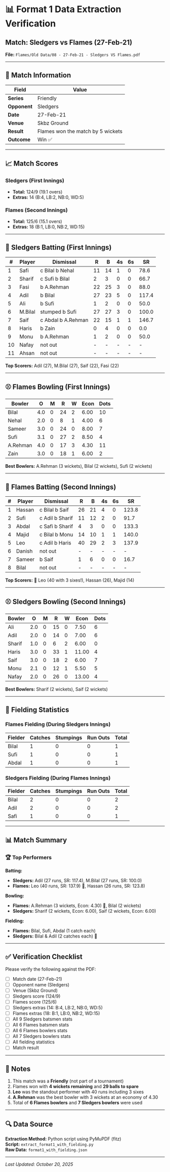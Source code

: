 # 📊 Format 1 Data Extraction Verification

## Match: Sledgers vs Flames (27-Feb-21)

**File:** `Flames/Old Data/08 - 27-Feb-21 - Sledgers VS Flames.pdf`

---

## 🏏 Match Information

| Field | Value |
|-------|-------|
| **Series** | Friendly |
| **Opponent** | Sledgers |
| **Date** | 27-Feb-21 |
| **Venue** | Skbz Ground |
| **Result** | Flames won the match by 5 wickets |
| **Outcome** | Win ✅ |

---

## 📈 Match Scores

### Sledgers (First Innings)
- **Total:** 124/9 (19.1 overs)
- **Extras:** 14 (B:4, LB:2, NB:0, WD:5)

### Flames (Second Innings)
- **Total:** 125/6 (15.1 overs)
- **Extras:** 18 (B:1, LB:0, NB:2, WD:15)

---

## 🏏 Sledgers Batting (First Innings)

| # | Player | Dismissal | R | B | 4s | 6s | SR |
|---|--------|-----------|---|---|----|----|----|
| 1 | Safi | c Bilal b Nehal | 11 | 14 | 1 | 0 | 78.6 |
| 2 | Sharif | c Sufi b Bilal | 2 | 3 | 0 | 0 | 66.7 |
| 3 | Fasi | b A.Rehman | 22 | 25 | 3 | 0 | 88.0 |
| 4 | Adil | b Bilal | 27 | 23 | 5 | 0 | 117.4 |
| 5 | Ali | b Sufi | 1 | 2 | 0 | 0 | 50.0 |
| 6 | M.Bilal | stumped b Sufi | 27 | 27 | 3 | 0 | 100.0 |
| 7 | Saif | c Abdal b A.Rehman | 22 | 15 | 1 | 1 | 146.7 |
| 8 | Haris | b Zain | 0 | 4 | 0 | 0 | 0.0 |
| 9 | Monu | b A.Rehman | 1 | 2 | 0 | 0 | 50.0 |
| 10 | Nafay | not out | - | - | - | - | - |
| 11 | Ahsan | not out | - | - | - | - | - |

**Top Scorers:** Adil (27), M.Bilal (27), Saif (22), Fasi (22)

---

## ⚾ Flames Bowling (First Innings)

| Bowler | O | M | R | W | Econ | Dots |
|--------|---|---|---|---|------|------|
| Bilal | 4.0 | 0 | 24 | 2 | 6.00 | 10 |
| Nehal | 2.0 | 0 | 8 | 1 | 4.00 | 6 |
| Sameer | 3.0 | 0 | 24 | 0 | 8.00 | 7 |
| Sufi | 3.1 | 0 | 27 | 2 | 8.50 | 4 |
| A.Rehman | 4.0 | 0 | 17 | 3 | 4.30 | 11 |
| Zain | 3.0 | 0 | 18 | 1 | 6.00 | 2 |

**Best Bowlers:** A.Rehman (3 wickets), Bilal (2 wickets), Sufi (2 wickets)

---

## 🏏 Flames Batting (Second Innings)

| # | Player | Dismissal | R | B | 4s | 6s | SR |
|---|--------|-----------|---|---|----|----|----|
| 1 | Hassan | c Bilal b Saif | 26 | 21 | 4 | 0 | 123.8 |
| 2 | Sufi | c Adil b Sharif | 11 | 12 | 2 | 0 | 91.7 |
| 3 | Abdal | c Safi b Sharif | 4 | 3 | 0 | 0 | 133.3 |
| 4 | Majid | c Bilal b Monu | 14 | 10 | 1 | 1 | 140.0 |
| 5 | Leo | c Adil b Haris | 40 | 29 | 2 | 3 | 137.9 |
| 6 | Danish | not out | - | - | - | - | - |
| 7 | Sameer | b Saif | 1 | 6 | 0 | 0 | 16.7 |
| 8 | Bilal | not out | - | - | - | - | - |

**Top Scorers:** 🌟 Leo (40 with 3 sixes!), Hassan (26), Majid (14)

---

## ⚾ Sledgers Bowling (Second Innings)

| Bowler | O | M | R | W | Econ | Dots |
|--------|---|---|---|---|------|------|
| Ali | 2.0 | 0 | 15 | 0 | 7.50 | 6 |
| Adil | 2.0 | 0 | 14 | 0 | 7.00 | 6 |
| Sharif | 1.0 | 0 | 6 | 2 | 6.00 | 0 |
| Haris | 3.0 | 0 | 33 | 1 | 11.00 | 4 |
| Saif | 3.0 | 0 | 18 | 2 | 6.00 | 7 |
| Monu | 2.1 | 0 | 12 | 1 | 5.50 | 5 |
| Nafay | 2.0 | 0 | 26 | 0 | 13.00 | 4 |

**Best Bowlers:** Sharif (2 wickets), Saif (2 wickets)

---

## 🧤 Fielding Statistics

### Flames Fielding (During Sledgers Innings)

| Fielder | Catches | Stumpings | Run Outs | Total |
|---------|---------|-----------|----------|-------|
| Bilal | 1 | 0 | 0 | 1 |
| Sufi | 1 | 0 | 0 | 1 |
| Abdal | 1 | 0 | 0 | 1 |

### Sledgers Fielding (During Flames Innings)

| Fielder | Catches | Stumpings | Run Outs | Total |
|---------|---------|-----------|----------|-------|
| Bilal | 2 | 0 | 0 | 2 |
| Adil | 2 | 0 | 0 | 2 |
| Safi | 1 | 0 | 0 | 1 |

---

## 📊 Match Summary

### 🏆 Top Performers

**Batting:**
- **Sledgers:** Adil (27 runs, SR: 117.4), M.Bilal (27 runs, SR: 100.0)
- **Flames:** Leo (40 runs, SR: 137.9) 🌟, Hassan (26 runs, SR: 123.8)

**Bowling:**
- **Flames:** A.Rehman (3 wickets, Econ: 4.30) 🌟, Bilal (2 wickets)
- **Sledgers:** Sharif (2 wickets, Econ: 6.00), Saif (2 wickets, Econ: 6.00)

**Fielding:**
- **Flames:** Bilal, Sufi, Abdal (1 catch each)
- **Sledgers:** Bilal & Adil (2 catches each) 🌟

---

## ✅ Verification Checklist

Please verify the following against the PDF:

- [ ] Match date (27-Feb-21)
- [ ] Opponent name (Sledgers)
- [ ] Venue (Skbz Ground)
- [ ] Sledgers score (124/9)
- [ ] Flames score (125/6)
- [ ] Sledgers extras (14: B:4, LB:2, NB:0, WD:5)
- [ ] Flames extras (18: B:1, LB:0, NB:2, WD:15)
- [ ] All 9 Sledgers batsmen stats
- [ ] All 6 Flames batsmen stats
- [ ] All 6 Flames bowlers stats
- [ ] All 7 Sledgers bowlers stats
- [ ] All fielding statistics
- [ ] Match result

---

## 📝 Notes

1. This match was a **Friendly** (not part of a tournament)
2. Flames won with **4 wickets remaining** and **29 balls to spare**
3. **Leo** was the standout performer with 40 runs including 3 sixes
4. **A.Rehman** was the best bowler with 3 wickets at an economy of 4.30
5. Total of **6 Flames bowlers** and **7 Sledgers bowlers** were used

---

## 🔍 Data Source

**Extraction Method:** Python script using PyMuPDF (fitz)  
**Script:** `extract_format1_with_fielding.py`  
**Raw Data:** `format1_with_fielding.json`

---

*Last Updated: October 20, 2025*

